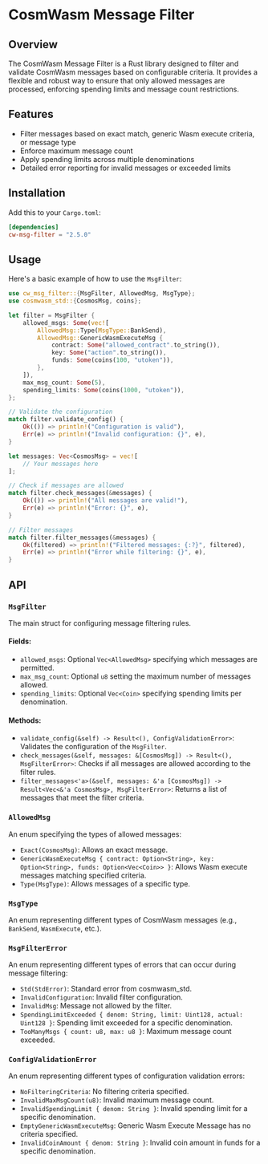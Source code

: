 # CosmWasm Message Filter

## Overview

The CosmWasm Message Filter is a Rust library designed to filter and validate CosmWasm messages based on configurable criteria. It provides a flexible and robust way to ensure that only allowed messages are processed, enforcing spending limits and message count restrictions.

## Features

- Filter messages based on exact match, generic Wasm execute criteria, or message type
- Enforce maximum message count
- Apply spending limits across multiple denominations
- Detailed error reporting for invalid messages or exceeded limits

## Installation

Add this to your `Cargo.toml`:

```toml
[dependencies]
cw-msg-filter = "2.5.0"

```

## Usage

Here's a basic example of how to use the `MsgFilter`:

```rust
use cw_msg_filter::{MsgFilter, AllowedMsg, MsgType};
use cosmwasm_std::{CosmosMsg, coins};

let filter = MsgFilter {
    allowed_msgs: Some(vec![
        AllowedMsg::Type(MsgType::BankSend),
        AllowedMsg::GenericWasmExecuteMsg {
            contract: Some("allowed_contract".to_string()),
            key: Some("action".to_string()),
            funds: Some(coins(100, "utoken")),
        },
    ]),
    max_msg_count: Some(5),
    spending_limits: Some(coins(1000, "utoken")),
};

// Validate the configuration
match filter.validate_config() {
    Ok(()) => println!("Configuration is valid"),
    Err(e) => println!("Invalid configuration: {}", e),
}

let messages: Vec<CosmosMsg> = vec![
    // Your messages here
];

// Check if messages are allowed
match filter.check_messages(&messages) {
    Ok(()) => println!("All messages are valid!"),
    Err(e) => println!("Error: {}", e),
}

// Filter messages
match filter.filter_messages(&messages) {
    Ok(filtered) => println!("Filtered messages: {:?}", filtered),
    Err(e) => println!("Error while filtering: {}", e),
}
```

## API

### `MsgFilter`

The main struct for configuring message filtering rules.

#### Fields:

- `allowed_msgs`: Optional `Vec<AllowedMsg>` specifying which messages are permitted.
- `max_msg_count`: Optional `u8` setting the maximum number of messages allowed.
- `spending_limits`: Optional `Vec<Coin>` specifying spending limits per denomination.

#### Methods:

- `validate_config(&self) -> Result<(), ConfigValidationError>`: Validates the configuration of the `MsgFilter`.
- `check_messages(&self, messages: &[CosmosMsg]) -> Result<(), MsgFilterError>`: Checks if all messages are allowed according to the filter rules.
- `filter_messages<'a>(&self, messages: &'a [CosmosMsg]) -> Result<Vec<&'a CosmosMsg>, MsgFilterError>`: Returns a list of messages that meet the filter criteria.

### `AllowedMsg`

An enum specifying the types of allowed messages:

- `Exact(CosmosMsg)`: Allows an exact message.
- `GenericWasmExecuteMsg { contract: Option<String>, key: Option<String>, funds: Option<Vec<Coin>> }`: Allows Wasm execute messages matching specified criteria.
- `Type(MsgType)`: Allows messages of a specific type.

### `MsgType`

An enum representing different types of CosmWasm messages (e.g., `BankSend`, `WasmExecute`, etc.).

### `MsgFilterError`

An enum representing different types of errors that can occur during message filtering:

- `Std(StdError)`: Standard error from cosmwasm_std.
- `InvalidConfiguration`: Invalid filter configuration.
- `InvalidMsg`: Message not allowed by the filter.
- `SpendingLimitExceeded { denom: String, limit: Uint128, actual: Uint128 }`: Spending limit exceeded for a specific denomination.
- `TooManyMsgs { count: u8, max: u8 }`: Maximum message count exceeded.

### `ConfigValidationError`

An enum representing different types of configuration validation errors:

- `NoFilteringCriteria`: No filtering criteria specified.
- `InvalidMaxMsgCount(u8)`: Invalid maximum message count.
- `InvalidSpendingLimit { denom: String }`: Invalid spending limit for a specific denomination.
- `EmptyGenericWasmExecuteMsg`: Generic Wasm Execute Message has no criteria specified.
- `InvalidCoinAmount { denom: String }`: Invalid coin amount in funds for a specific denomination.
